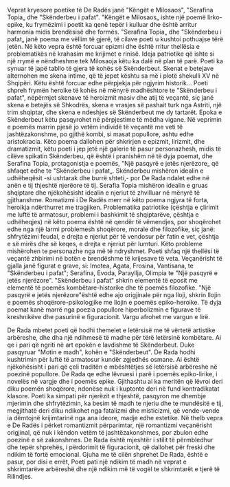 Veprat kryesore poetike të De Radës janë "Këngët e Milosaos", "Serafina Topia„ dhe "Skënderbeu i pafat". "Këngët e Milosaos„ ishte një poemë lirko-epike, ku frymëzimi i poetit ka qenë tepër i kulluar dhe është arritur harmonia midis brendësisë dhe formës. "Serafina Topia„ dhe "Skënderbeu i pafat„ janë poema me vëllim të gjerë, të cilave poeti u kushtoi pothuajse tërë jetën. Në këto vepra është forcuar epizmi dhe është rritur thellësia e problematikës në krahasim me krijimet e rinisë. Ideja patriotike që ishte si një rrymë e nëndheshme tek Milosaoja këtu ka dalë në plan të parë. Poeti ka synuar të japë tabllo të gjera të kohës së Skënderbeut. Skenat e betejave alternohen me skena intime, që të jepet kështu sa më i plotë shekulli XV në Shqipëri. Këtu është forcuar edhe përpjekja për ngjyrim historik… Poeti shpreh frymën heroike të kohës në mënyrë madhështore te "Skënderbeu i pafat", nëpërmjet skenave të heroizmit masiv dhe atij të veçantë, siç janë skena e betejës së Shkodrës, skena e vrasjes së pashait turk nga Astriti, një trim shqiptar, dhe skena e ndeshjes së Skënderbeut me dy tartarët. Epoka e Skënderbeut këtu pasqyrohet në përpjestime të mëdha vigane. Në veprimin e poemës marrin pjesë jo vetëm individë të veçantë me veti të jashtëzakonshme, po gjithë kombi, si masat popullore, ashtu edhe aristokracia. Këto poema dallohen për shkrirjen e epizmit, lirizmit, dhe dramatizmit, këtu poeti i jep jetë një galerie të pasur personazhesh, midis të cilëve spikatin Skënderbeu, që është i pranishëm në të dyja poemat, dhe Serafina Topia, protagonistja e poemës, "Një pasqyrë e jetës njerëzore„ që shfaqet edhe te "Skënderbeu i pafat„. Skënderbeu mishëron idealin e udhëheqësit -si ushtarak dhe burrë shteti,- por De Rada ndalet edhe në anën e tij thjeshtë njerëore të tij. Serafia Topia mishëron idealin e gruas shqiptare dhe njëkohësisht idealin e njeriut të zhvilluar në mënyrë të gjithanshme. Romatizmi i De Radës merr në këto poema ngjyra të forta, heroikja ndërthurret me tragjiken. Problematika patriotike (çështja e çlirimit me luftë të armatosur, problemi i bashkimit të shqiptarëve, çështja e udhëheqjes) në këto poema është në qendër të vëmendjes, por shoqërohet edhe nga një larmi problemesh shoqërore, morale dhe filozofike, siç janë: shfrytëzimi feudal, e drejta e njeriut për të vendosur për fatin e vet, çështja e së mirës dhe së keqes, e drejta e njeriut për lumturi. Këto probleme mishërohen te personazhe nga më të ndryshmet. Poeti shfaq një thellësi të veçantë zhbirimi në botën e brendëshme të krijesave të veta. Veçanërisht të gjalla janë figurat e grave, si: Imotea, Agata, Frosina, Vantisana, te "Skënderbeu i pafat"; Serafina, Evoda, Parayllja, Olimpia te "Një pasqyrë e jetës njerëzore".
"Skënderbeu i pafat" shkrin elementë të eposit me elementë të poemës kombëtare-historike dhe të poemës filozofike. "Një pasqyrë e jetës njerëzore"është edhe ajo origjinale për nga lloji, shkrin llojin e poemës shoqërore-psikologjike me llojin e poemës epiko-heroike.
Të dyja poemat kanë marrë nga poezia popullore hiperbolizmin e figurave të kreshnikëve dhe pasurinë e figuracionit. Vargu afrohet me vargun e lirë.


De Rada mbetet poeti që hodhi themelet e letërsisë me të vërtetë artistike arbëreshe, dhe dha një ndihmesë të madhe për tërë letërsinë kombëtare. Ai qe i pari që ngriti në art epokën e lavdishme të Skënderbeut. Duke pasqyruar "Motin e madh", kohën e "Skënderbeut". De Rada hodhi kushtrimin për luftë të armatosur kundër zgjedhës osmane. Ai është njëkohësisht i pari që çeli traditën e mbështëtjes së letërsisë arbëreshe në poezinë popullore. De Rada qe edhe lëvruesi i parë i poemës epiko-lirike, i novelës në vargje dhe i poemës epike. Gjithashtu ai ka meritën që lëvroi deri diku poemën shoqërore, ndonëse nuk i kuptonte deri në fund kontradikatat klasore. Poeti ka simpati për njerëzit e thjeshtë, pasqyron me dhembje mjerimin dhe shfrytëzimin, ka besim të madh te njeriu dhe te mundësitë e tij, megjithatë deri diku ndikohet nga fatalizmi dhe misticizmi, që vende-vende ia dëmtojnë krijimtarinë nga ana ideore, madje edhe estetike. Në thelb vepra e De Radës i përket romantizmit përparimtar, një romantizmi veçanërisht origjinal, që nuk i këndon vetëm të jashtëzakonshmes, por zbulon edhe poezinë e së zakonshmes. De Rada është mjeshtër i stilit të përmbledhur dhe tepër shprehës, i përdorimit të figuracionit, që dallohet për freski dhe ndikim të fortë emocional. Gjuha me të cilën shprehet De Rada, është e pasur, por disi e errët, Poeti pati një ndikim të madh në veprat e shkrimtarëve arbëreshë dhe një ndikim më të vogël te shkrimtarët e tjerë të Rilindjes.